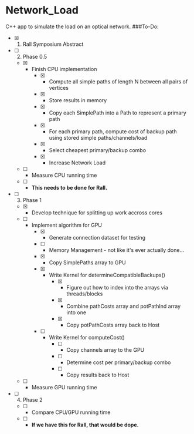 # Network_Load
C++ app to simulate the load on an optical network.
###To-Do:
- [x] 1. Rall Symposium Abstract 
- [ ] 2. Phase 0.5
	- [x] * Finish CPU implementation
		- [x] * Compute all simple paths of length N between all pairs of vertices
		- [x] * Store results in memory
		- [x] * Copy each SimplePath into a Path to represent a primary path
		- [x] * For each primary path, compute cost of backup path using stored simple paths/channels/load
		- [x] * Select cheapest primary/backup combo
		- [x] * Increase Network Load
	- [ ] * Measure CPU running time
	- [ ] * **This needs to be done for Rall.**
- [ ] 3. Phase 1
	- [x] * Develop technique for splitting up work accross cores
	- [ ] * Implement algorithm for GPU
		- [x] * Generate connection dataset for testing
		- [ ] * Memory Management - not like it's ever actually done...
		- [x] * Copy SimplePaths array to GPU
		- [x] * Write Kernel for determineCompatibleBackups()
			- [x] * Figure out how to index into the arrays via threads/blocks
			- [x] * Combine pathCosts array and potPathInd array into one
			- [x] * Copy potPathCosts array back to Host
		- [ ] * Write Kernel for computeCost()
			- [ ] * Copy channels array to the GPU
			- [ ] * Determine cost per primary/backup combo
			- [ ] * Copy results back to Host
	- [ ] * Measure GPU running time
- [ ] 4. Phase 2
	- [ ] * Compare CPU/GPU running time
	- [ ] * **If we have this for Rall, that would be dope.**
